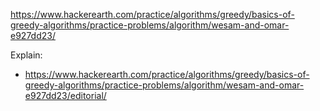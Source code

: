 https://www.hackerearth.com/practice/algorithms/greedy/basics-of-greedy-algorithms/practice-problems/algorithm/wesam-and-omar-e927dd23/

Explain:

- https://www.hackerearth.com/practice/algorithms/greedy/basics-of-greedy-algorithms/practice-problems/algorithm/wesam-and-omar-e927dd23/editorial/
